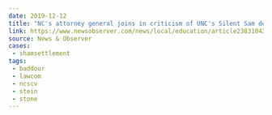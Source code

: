 ```yaml
---
date: 2019-12-12
title: "NC's attorney general joins in criticism of UNC's Silent Sam deal with Confederates"
link: https://www.newsobserver.com/news/local/education/article238310423.html
source: News & Observer
cases:
 - shamsettlement
tags:
 - baddour
 - lawcom
 - ncscv
 - stein
 - stone
---
```

